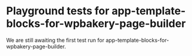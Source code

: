 # Playground tests for app-template-blocks-for-wpbakery-page-builder
We are still awaiting the first test run for app-template-blocks-for-wpbakery-page-builder.
